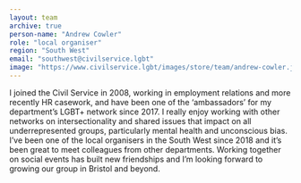 ```yaml
---
layout: team
archive: true
person-name: "Andrew Cowler"
role: "local organiser"
region: "South West"
email: "southwest@civilservice.lgbt"
image: "https://www.civilservice.lgbt/images/store/team/andrew-cowler.jpg"
---
```


I joined the Civil Service in 2008, working in employment relations and more recently HR casework, and have been one of the ‘ambassadors’ for my department’s LGBT+ network since 2017. I really enjoy working with other networks on intersectionality and shared issues that impact on all underrepresented groups, particularly mental health and unconscious bias. I’ve been one of the local organisers in the South West since 2018 and it’s been great to meet colleagues from other departments. Working together on social events has built new friendships and I’m looking forward to growing our group in Bristol and beyond.

